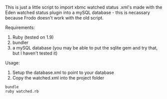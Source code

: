 This is just a little script to import xbmc watched status .xml's made with the Eden watched status plugin into a mySQL database - this is necassary because Frodo doesn't work with the old script.

Requirements:
1) Ruby (tested on 1.9)
2) bundler
3) a mySQL database (you may be able to put the sqlite gem and try that, but I haven't tested it)

Usage:  
1) Setup the database.xml to point to your database
2) Copy the watched.xml into the project folder

```
bundle
ruby watched.rb
```
